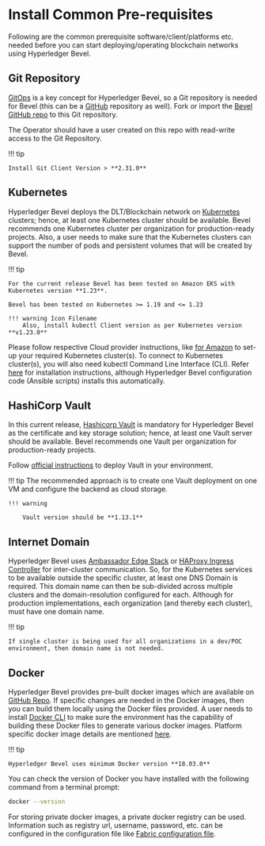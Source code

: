 [//]: # (##############################################################################################)
[//]: # (Copyright Accenture. All Rights Reserved.)
[//]: # (SPDX-License-Identifier: Apache-2.0)
[//]: # (##############################################################################################)

# Install Common Pre-requisites

Following are the common prerequisite software/client/platforms etc. needed before you can start deploying/operating blockchain networks using Hyperledger Bevel.

## Git Repository
[GitOps](../concepts/gitops.md) is a key concept for Hyperledger Bevel, so a Git repository is needed for Bevel (this can be a [GitHub](https://github.com/) repository as well).
Fork or import the [Bevel GitHub repo](https://github.com/hyperledger/bevel) to this Git repository.

The Operator should have a user created on this repo with read-write access to the Git Repository.

!!! tip

    Install Git Client Version > **2.31.0**


## Kubernetes

Hyperledger Bevel deploys the DLT/Blockchain network on [Kubernetes](https://kubernetes.io/) clusters; hence, at least one Kubernetes cluster should be available.
Bevel recommends one Kubernetes cluster per organization for production-ready projects. 
Also, a user needs to make sure that the Kubernetes clusters can support the number of pods and persistent volumes that will be created by Bevel.

!!! tip

    For the current release Bevel has been tested on Amazon EKS with Kubernetes version **1.23**.

    Bevel has been tested on Kubernetes >= 1.19 and <= 1.23

    !!! warning Icon Filename
        Also, install kubectl Client version as per Kubernetes version **v1.23.0**

Please follow respective Cloud provider instructions, like [ for Amazon](https://aws.amazon.com/eks/getting-started/) to set-up your required Kubernetes cluster(s).
To connect to Kubernetes cluster(s), you will also need kubectl Command Line Interface (CLI). Refer [here](https://kubernetes.io/docs/tasks/tools/install-kubectl/) for installation instructions, although Hyperledger Bevel configuration code (Ansible scripts) installs this automatically.

## HashiCorp Vault
In this current release, [Hashicorp Vault](https://www.vaultproject.io/) is mandatory for Hyperledger Bevel as the certificate and key storage solution; hence, at least one Vault server should be available. Bevel recommends one Vault per organization for production-ready projects. 

Follow [official instructions](https://developer.hashicorp.com/vault/docs/install) to deploy Vault in your environment. 

!!! tip
    The recommended approach is to create one Vault deployment on one VM and configure the backend as cloud storage.

    !!! warning 

        Vault version should be **1.13.1**


## Internet Domain
Hyperledger Bevel uses [Ambassador Edge Stack](https://www.getambassador.io/products/edge-stack/api-gateway) or [HAProxy Ingress Controller](https://haproxy-ingress.github.io/) for inter-cluster communication. So, for the Kubernetes services to be available outside the specific cluster, at least one DNS Domain is required. This domain name can then be sub-divided across multiple clusters and the domain-resolution configured for each.
Although for production implementations, each organization (and thereby each cluster), must have one domain name.

!!! tip

    If single cluster is being used for all organizations in a dev/POC environment, then domain name is not needed.


## Docker

Hyperledger Bevel provides pre-built docker images which are available on [GitHub Repo](https://github.com/orgs/hyperledger/packages?repo_name=bevel). If specific changes are needed in the Docker images, then you can build them locally using the Docker files provided. A user needs to install [Docker CLI](https://docs.docker.com/install/) to make sure the environment has the capability of building these Docker files to generate various docker images. Platform specific docker image details are mentioned [here](../getting-started/configure-prerequisites.md).

!!! tip

    Hyperledger Bevel uses minimum Docker version **18.03.0**


You can check the version of Docker you have installed with the following
command from a terminal prompt:

```bash
docker --version
```

For storing private docker images, a private docker registry can be used. Information such as registry url, username, password, etc. can be configured in the configuration file like [Fabric configuration file](../guides/networkyaml-fabric.md).

